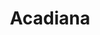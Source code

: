 ---
title: Acadiana
crosslinks:
- autotldr
- ragincajuns
- Louisiana
- plexshares
- KeepOurNetFree
- AcadianaFitness
- NewOrleans
- criticalrole
- livven
- starterpacks
- AMAcadiana
- nintendo
- MMAStreams
- StrongCurves
- imagesofthe1990s
- Serendipity
- oil
---